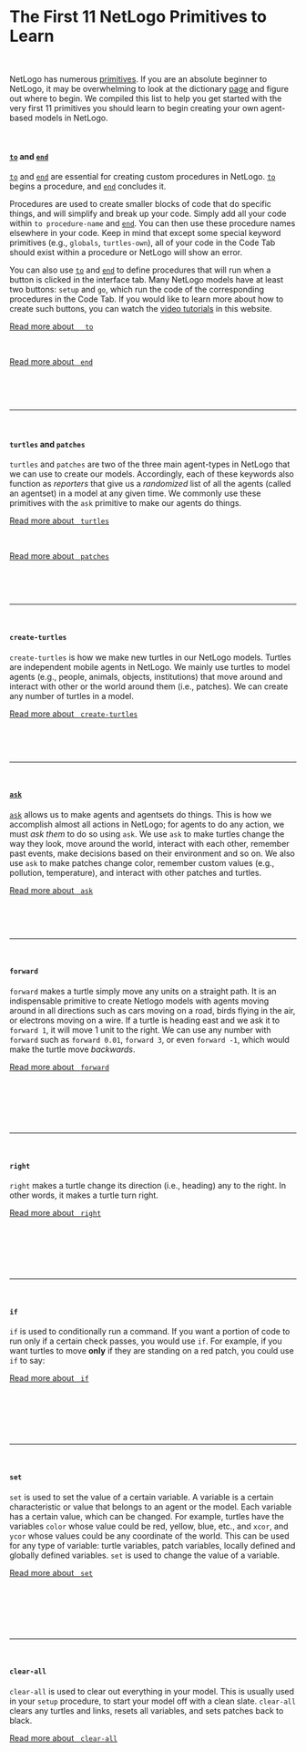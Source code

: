 # The First 11 NetLogo Primitives to Learn

&nbsp;

NetLogo has numerous [primitives](../article/what-is-a-primitive.html). If you are an absolute beginner to NetLogo, it may be overwhelming to look at the dictionary [page](../dictionary.html) and figure out where to begin. We compiled this list to help you get started with the very first 11 primitives you should learn to begin creating your own agent-based models in NetLogo.

&nbsp;

#### [`to`](/primitive/to.html) and [`end`](/primitive/)
[`to`](../primitive/to.html) and [`end`](../primitive/) are essential for creating custom procedures in NetLogo. [`to`](../primitive/to.html) begins a procedure, and [`end`](../primitive/) concludes it. 

Procedures are used to create  smaller blocks of code that do specific things, and will simplify and break up your code. Simply add all your code within `to procedure-name` and [`end`](../primitive/). You can then use these procedure names elsewhere in your code. Keep in mind that except some special keyword primitives (e.g., `globals`, `turtles-own`), all of your code in the Code Tab should exist within a procedure or NetLogo will show an error.

You can also use [`to`](../primitive/to.html) and [`end`](../primitive/) to define procedures that will run when a button is clicked in the interface tab. Many NetLogo models have at least two buttons: `setup` and `go`, which run the code of the corresponding procedures in the Code Tab. If you would like to learn more about how to create such buttons, you can watch the [video tutorials](../videos.html) in this website.

<a href="../primitive/to.html" class="btn btn-primary float-right"><i class="fas fa-chevron-right"></i> Read more about &nbsp;&nbsp;&nbsp; `to`</a>

&nbsp;

<a href="../primitive/end.html" class="btn btn-primary float-right"><i class="fas fa-chevron-right"></i> Read more about &nbsp; `end`</a>

&nbsp;

&nbsp;

---

&nbsp;

#### `turtles` and `patches`

`turtles` and `patches` are two of the three main agent-types in NetLogo that we can use to create our models.  Accordingly, each of these keywords also function as *reporters* that give us a *randomized* list of all the agents (called an agentset) in a model at any given time. We commonly use these primitives with the `ask` primitive to make our agents do things. 

<a href="../primitive/turtles.html" class="btn btn-primary float-right"><i class="fas fa-chevron-right"></i> Read more about &nbsp; `turtles`</a>

&nbsp;

<a href="../primitive/patches.html" class="btn btn-primary float-right"><i class="fas fa-chevron-right"></i> Read more about &nbsp; `patches`</a>

&nbsp;

&nbsp;

---

&nbsp;

#### `create-turtles`

`create-turtles` is how we make new turtles in our NetLogo models. Turtles are independent mobile agents in NetLogo. We mainly use turtles to model agents (e.g., people, animals, objects, institutions) that move around and interact with other or the world around them (i.e., patches). We can create any number of turtles in a model. 

<a href="../primitive/create-turtles.html" class="btn btn-primary float-right"><i class="fas fa-chevron-right"></i> Read more about &nbsp; `create-turtles`</a>

&nbsp;

&nbsp;

---

&nbsp;


#### [`ask`](/primitive/ask.html)

[`ask`](../primitive/ask.html) allows us to make agents and agentsets do things. This is how we accomplish almost all actions in NetLogo; for agents to do any action, we must *ask them* to do so using `ask`.  We use `ask` to make turtles change the way they look, move around the world, interact with each other, remember past events, make decisions based on their environment and so on. We also use `ask` to make patches change color, remember custom values (e.g., pollution, temperature), and interact with other patches and turtles.

<a href="../primitive/ask.html" class="btn btn-primary float-right"><i class="fas fa-chevron-right"></i> Read more about &nbsp; `ask`</a>

&nbsp;

&nbsp;

---

&nbsp;

#### `forward`

`forward` makes a turtle simply move any units on a straight path. It is an indispensable primitive to create Netlogo models with agents moving around in all directions such as cars moving on a road, birds flying in the air, or electrons moving on a wire. If a turtle is heading east and we ask it to `forward 1`, it will move 1 unit to the right. We can use any number with `forward` such as `forward 0.01`, `forward 3`, or even `forward -1`, which would make the turtle move *backwards*.

<a href="../primitive/forward.html" class="btn btn-primary float-right"><i class="fas fa-chevron-right"></i> Read more about &nbsp; `forward`</a>

&nbsp;

&nbsp;

&nbsp;

---

&nbsp;

#### `right`

`right` makes a turtle change its direction (i.e., heading) any to the right. In other words, it makes a turtle turn right.

<a href="../primitive/right.html" class="btn btn-primary float-right"><i class="fas fa-chevron-right"></i> Read more about &nbsp; `right`</a>

&nbsp;

&nbsp;

&nbsp;

---

&nbsp;

#### `if`

`if` is used to conditionally run a command. If you want a portion of code to run only if a certain check passes, you would use `if`. For example, if you want turtles to move **only** if they are standing on a red patch, you could use `if` to say:

<a href="../primitive/if.html" class="btn btn-primary float-right"><i class="fas fa-chevron-right"></i> Read more about &nbsp; `if`</a>

&nbsp;

&nbsp;

&nbsp;

---

&nbsp;

#### `set`

`set` is used to set the value of a certain variable. A variable is a certain characteristic or value that belongs to an agent or the model. Each variable has a certain value, which can be changed. For example, turtles have the variables `color` whose value could be red, yellow, blue, etc., and  `xcor`, and `ycor` whose values could be any coordinate of the world.  This can be used for any type of variable: turtle variables, patch variables, locally defined and globally defined variables. `set` is used to change the value of a variable.

<a href="../primitive/set.html" class="btn btn-primary float-right"><i class="fas fa-chevron-right"></i> Read more about &nbsp; `set`</a>

&nbsp;

&nbsp;

&nbsp;

---

&nbsp;


#### 

#### `clear-all`

`clear-all` is used to clear out everything in your model. This is usually used in your `setup` procedure, to start your model off with a clean slate. `clear-all` clears any turtles and links, resets all variables, and sets patches back to black.

<a href="../primitive/clear-all.html" class="btn btn-primary float-right"><i class="fas fa-chevron-right"></i> Read more about &nbsp; `clear-all`</a>

&nbsp;

&nbsp;